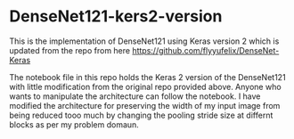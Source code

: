 # DenseNet121-kers2-version
This is the implementation of DenseNet121 using Keras version 2 which is updated from the repo from here https://github.com/flyyufelix/DenseNet-Keras

The notebook file in this repo holds the Keras 2 version of the DenseNet121 with little modification from the original repo provided above. Anyone who wants to manipulate the architecture can follow the notebook. I have modified the architecture for preserving the width of my input image from being reduced tooo much by changing the pooling stride size at differnt blocks as per my problem domaun.
